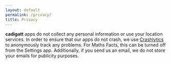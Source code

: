 ```yaml
---
layout: default
permalink: /privacy/
title: Privacy
---
```


**cadigatt** apps do not collect any personal information or use your location services. In order to ensure that our apps do not crash, we use [Crashlytics](http://try.crashlytics.com/terms/) to anonymously track any problems. For Maths Facts, this can be turned off from the Settings app. Additionally, if you send us an email, we do not store your emails for publicity purposes.
